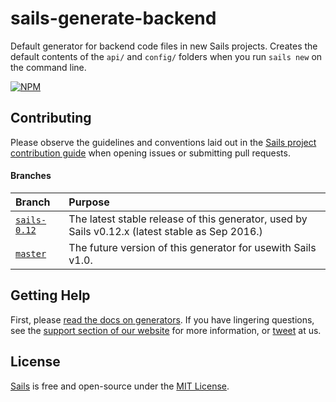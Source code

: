 # sails-generate-backend

Default generator for backend code files in new Sails projects. Creates the default contents of the `api/` and `config/` folders when you run `sails new` on the command line.


[![NPM](https://nodei.co/npm/sails-generate-backend.png?downloads=true&stars=true)](https://nodei.co/npm/sails-generate-backend/)

## Contributing

Please observe the guidelines and conventions laid out in the [Sails project contribution guide](https://github.com/balderdashy/sails/blob/master/CONTRIBUTING.md) when opening issues or submitting pull requests.

#### Branches

| Branch       | Purpose       |
|:-------------|:--------------|
| [`sails-0.12`](https://github.com/balderdashy/sails-generate-backend/tree/sails-0.12) | The latest stable release of this generator, used by Sails v0.12.x (latest stable as Sep 2016.)
| [`master`](https://github.com/balderdashy/sails-generate-backend/tree/master)     | The future version of this generator for usewith Sails v1.0. |


## Getting Help

First, please [read the docs on generators](http://sailsjs.org/documentation/concepts/extending-sails/generators).  If you have lingering questions, see the <a href="http://sailsjs.org/support" target="_blank" title="Node.js framework for building realtime APIs.">support section of our website</a> for more information, or [tweet](https://twitter.com/sailsjs) at us.


## License

[Sails](http://sailsjs.org) is free and open-source under the [MIT License](http://sails.mit-license.org/).


